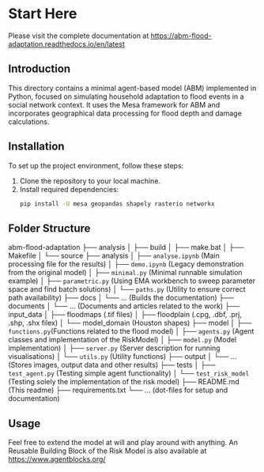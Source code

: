 # Start Here

Please visit the complete documentation at https://abm-flood-adaptation.readthedocs.io/en/latest

## Introduction
This directory contains a minimal agent-based model (ABM) implemented in Python, focused on simulating household adaptation to flood events in a social network context. It uses the Mesa framework for ABM and incorporates geographical data processing for flood depth and damage calculations.

## Installation
To set up the project environment, follow these steps:
1. Clone the repository to your local machine.
2. Install required dependencies:
   ```bash
   pip install -U mesa geopandas shapely rasterio networkx
   ```

## Folder Structure

abm-flood-adaptation
├── analysis
│ ├── build
│ ├── make.bat
│ ├── Makefile
│ └── source
├── analysis
│ ├── `analyse.ipynb` (Main processing file for the results)
│ ├── `demo.ipynb` (Legacy demonstration from the original model)
│ ├── `minimal.py` (Minimal runnable simulation example)
│ ├── `parametric.py` (Using EMA workbench to sweep parameter space and find batch solutions)
│ └── `paths.py` (Utility to ensure correct path availability)
├── docs
│ └── ... (Builds the documentation)
├── documents
│ └── ... (Documents and articles related to the work)
├── input_data
│ ├── floodmaps (.tif files)
│ ├── floodplain (.cpg, .dbf, .prj, .shp, .shx filex)
│ └── model_domain (Houston shapes)
├── model
│ ├── `functions.py`(Functions related to the flood model) 
│ ├── `agents.py` (Agent classes and implementation of the RiskModel)
│ ├── `model.py` (Model implementation)
│ ├── `server.py` (Server description for running visualisations)
│ └── `utils.py` (Utility functions)
├── output
│ └── ... (Stores images, output data and other results)
├── tests
│ ├── `test_agent.py` (Testing simple agent functionality)
│ └── `test_risk_model` (Testing solely the implementation of the risk model)
├── README.md (This readme)
├── requirements.txt 
└── ... (dot-files for setup and documentation)

## Usage
Feel free to extend the model at will and play around with anything. An Reusable Building Block of the Risk Model is also available at https://www.agentblocks.org/

